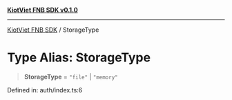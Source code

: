 [**KiotViet FNB SDK v0.1.0**](../README.md)

***

[KiotViet FNB SDK](../README.md) / StorageType

# Type Alias: StorageType

> **StorageType** = `"file"` \| `"memory"`

Defined in: auth/index.ts:6
